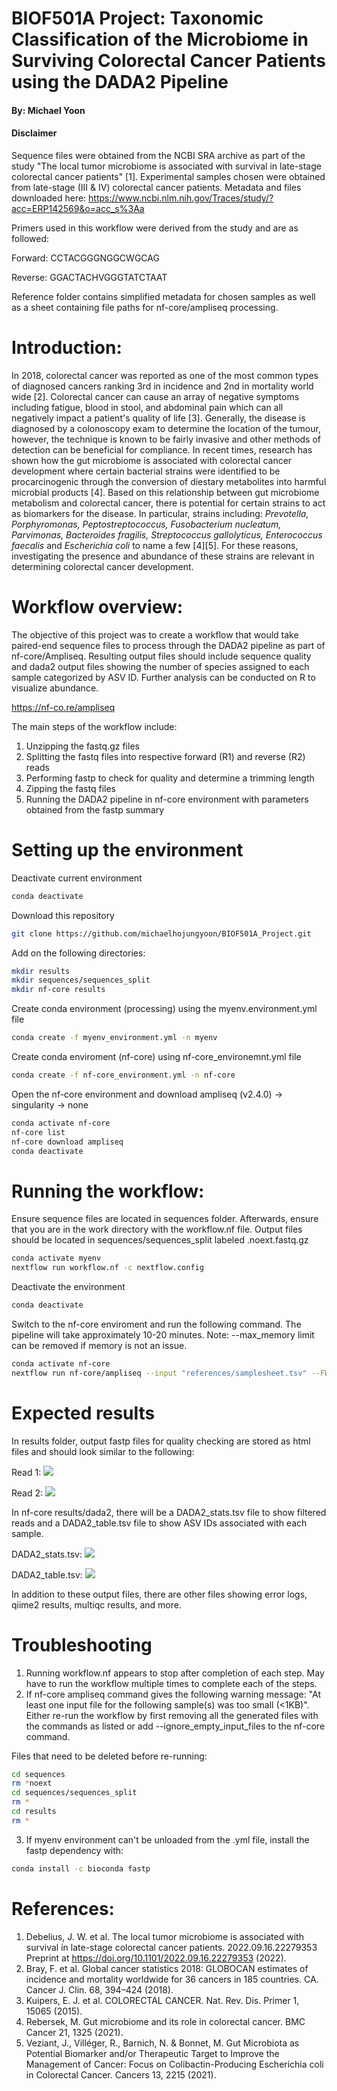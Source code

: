 # BIOF501A Project: Taxonomic Classification of the Microbiome in Surviving Colorectal Cancer Patients using the DADA2 Pipeline

#### By: Michael Yoon

#### Disclaimer
Sequence files were obtained from the NCBI SRA archive as part of the study "The local tumor microbiome is associated with survival in late-stage colorectal cancer patients" [1]. Experimental samples chosen were obtained from late-stage (III & IV) colorectal cancer patients. Metadata and files downloaded here: https://www.ncbi.nlm.nih.gov/Traces/study/?acc=ERP142569&o=acc_s%3Aa

Primers used in this workflow were derived from the study and are as followed:

Forward: CCTACGGGNGGCWGCAG

Reverse: GGACTACHVGGGTATCTAAT

Reference folder contains simplified metadata for chosen samples as well as a sheet containing file paths for nf-core/ampliseq processing.

# Introduction:
In 2018, colorectal cancer was reported as one of the most common types of diagnosed cancers ranking 3rd in incidence and 2nd in mortality world wide [2]. Colorectal cancer can cause an array of negative symptoms including fatigue, blood in stool, and abdominal pain which can all negatively impact a patient's quality of life [3]. Generally, the disease is diagnosed by a colonoscopy exam to determine the location of the tumour, however, the technique is known to be fairly invasive and other methods of detection can be beneficial for compliance. In recent times, research has shown how the gut microbiome is associated with colorectal cancer development where certain bacterial strains were identified to be procarcinogenic through the conversion of diestary metabolites into harmful microbial products [4]. Based on this relationship between gut microbiome metabolism and colorectal cancer, there is potential for certain strains to act as biomarkers for the disease. In particular, strains including: _Prevotella, Porphyromonas, Peptostreptococcus, Fusobacterium nucleatum, Parvimonas, Bacteroides fragilis, Streptococcus gallolyticus, Enterococcus faecalis_ and _Escherichia coli_ to name a few [4][5]. For these reasons, investigating the presence and abundance of these strains are relevant in determining colorectal cancer development.

# Workflow overview:

The objective of this project was to create a workflow that would take paired-end sequence files to process through the DADA2 pipeline as part of nf-core/Ampliseq. Resulting output files should include sequence quality and dada2 output files showing the number of species assigned to each sample categorized by ASV ID. Further analysis can be conducted on R to visualize abundance.

https://nf-co.re/ampliseq

The main steps of the workflow include:
1) Unzipping the fastq.gz files
2) Splitting the fastq files into respective forward (R1) and reverse (R2) reads
3) Performing fastp to check for quality and determine a trimming length
4) Zipping the fastq files
5) Running the DADA2 pipeline in nf-core environment with parameters obtained from the fastp summary

# Setting up the environment

Deactivate current environment
```sh
conda deactivate
```

Download this repository
```sh
git clone https://github.com/michaelhojungyoon/BIOF501A_Project.git
```

Add on the following directories:
```sh
mkdir results
mkdir sequences/sequences_split
mkdir nf-core results
```

Create conda environment (processing) using the myenv.environment.yml file
```sh
conda create -f myenv_environment.yml -n myenv
```

Create conda enviroment (nf-core) using nf-core_environemnt.yml file
```sh
conda create -f nf-core_environment.yml -n nf-core
```

Open the nf-core environment and download ampliseq (v2.4.0) -> singularity -> none
```sh
conda activate nf-core
nf-core list
nf-core download ampliseq
conda deactivate
```

# Running the workflow:
Ensure sequence files are located in sequences folder. Afterwards, ensure that you are in the work directory with the workflow.nf file. Output files should be located in sequences/sequences_split labeled <sequence>.noext.fastq.gz
```sh
conda activate myenv
nextflow run workflow.nf -c nextflow.config
```

Deactivate the environment
```sh
conda deactivate
```

Switch to the nf-core enviroment and run the following command. The pipeline will take approximately 10-20 minutes.
Note: --max_memory limit can be removed if memory is not an issue.
```sh
conda activate nf-core
nextflow run nf-core/ampliseq --input "references/samplesheet.tsv" --FW_primer "CCTACGGGNGGCWGCAG" --RV_primer "GGACTACHVGGGTATCTAAT" --trunclenf 280 --trunclenr 240 --outdir "nf-core results" -profile singularity --max_memory '110.GB' 
```

# Expected results
In results folder, output fastp files for quality checking are stored as html files and should look similar to the following:

Read 1:
![](./figures/ERR10493211_R1_fastp.png)

Read 2:
![](./figures/ERR10493211_R2_fastp.png)

In nf-core results/dada2, there will be a DADA2_stats.tsv file to show filtered reads and a DADA2_table.tsv file to show ASV IDs associated with each sample.

DADA2_stats.tsv:
![](./figures/dada2_stats.png)

DADA2_table.tsv:
![](./figures/dada2_table.png)

In addition to these output files, there are other files showing error logs, qiime2 results, multiqc results, and more.

# Troubleshooting
1) Running workflow.nf appears to stop after completion of each step. May have to run the workflow multiple times to complete each of the steps.
2) If nf-core ampliseq command gives the following warning message: "At least one input file for the following sample(s) was too small (<1KB)". 
Either re-run the workflow by first removing all the generated files with the commands as listed or add --ignore_empty_input_files to the nf-core command. 

Files that need to be deleted before re-running:
```sh
cd sequences
rm *noext
cd sequences/sequences_split
rm *
cd results
rm *
```

3) If myenv environment can't be unloaded from the .yml file, install the fastp dependency with:
```sh
conda install -c bioconda fastp
```

# References:
1. Debelius, J. W. et al. The local tumor microbiome is associated with survival in late-stage colorectal cancer patients. 2022.09.16.22279353 Preprint at https://doi.org/10.1101/2022.09.16.22279353 (2022).
2. Bray, F. et al. Global cancer statistics 2018: GLOBOCAN estimates of incidence and mortality worldwide for 36 cancers in 185 countries. CA. Cancer J. Clin. 68, 394–424 (2018).
3. Kuipers, E. J. et al. COLORECTAL CANCER. Nat. Rev. Dis. Primer 1, 15065 (2015).
4. Rebersek, M. Gut microbiome and its role in colorectal cancer. BMC Cancer 21, 1325 (2021).
5. Veziant, J., Villéger, R., Barnich, N. & Bonnet, M. Gut Microbiota as Potential Biomarker and/or Therapeutic Target to Improve the Management of Cancer: Focus on Colibactin-Producing Escherichia coli in Colorectal Cancer. Cancers 13, 2215 (2021).
